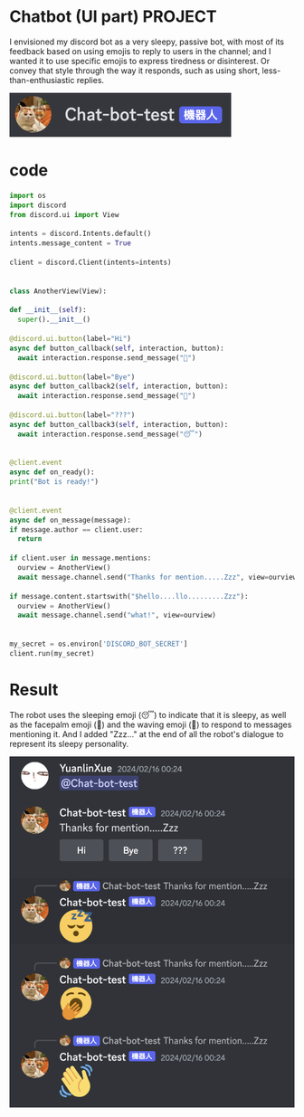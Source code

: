 # Chatbot (UI part) PROJECT
I envisioned my discord bot as a very sleepy, passive bot, with most of its feedback based on using emojis to reply to users in the channel; and I wanted it to use specific emojis to express tiredness or disinterest. Or convey that style through the way it responds, such as using short, less-than-enthusiastic replies.

![image](https://github.com/JUANMAOV82/ACCT4-APIproject/blob/main/assets/%E6%88%AA%E5%B1%8F2024-02-22%20%E4%B8%8B%E5%8D%886.15.02.png)

# code
  ```py
  import os
import discord
from discord.ui import View

intents = discord.Intents.default()
intents.message_content = True

client = discord.Client(intents=intents)


class AnotherView(View):

  def __init__(self):
    super().__init__()

  @discord.ui.button(label="Hi")
  async def button_callback(self, interaction, button):
    await interaction.response.send_message("👋")

  @discord.ui.button(label="Bye")
  async def button_callback2(self, interaction, button):
    await interaction.response.send_message("🥱")

  @discord.ui.button(label="???")
  async def button_callback3(self, interaction, button):
    await interaction.response.send_message("😴")


@client.event
async def on_ready():
  print("Bot is ready!")


@client.event
async def on_message(message):
  if message.author == client.user:
    return

  if client.user in message.mentions:
    ourview = AnotherView()
    await message.channel.send("Thanks for mention.....Zzz", view=ourview)

  if message.content.startswith("$hello....llo.........Zzz"):
    ourview = AnotherView()
    await message.channel.send("what!", view=ourview)


my_secret = os.environ['DISCORD_BOT_SECRET']
client.run(my_secret)

  ```

# Result
The robot uses the sleeping emoji (😴) to indicate that it is sleepy, as well as the facepalm emoji (🤭) and the waving emoji (👋) to respond to messages mentioning it. And I added "Zzz..." at the end of all the robot's dialogue to represent its sleepy personality.

![image](https://github.com/JUANMAOV82/ACCT4-APIproject/blob/main/assets/%E6%88%AA%E5%B1%8F2024-02-22%20%E4%B8%8B%E5%8D%886.25.41.png)
